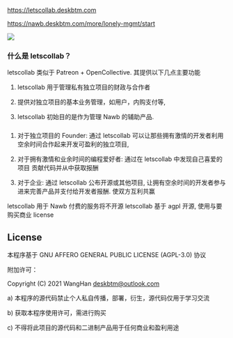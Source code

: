 <https://letscollab.deskbtm.com>

<https://nawb.deskbtm.com/more/lonely-mgmt/start>

<img src="https://s2.loli.net/2022/04/25/dPcuzynwbxStgl4.png" />

<br />

### 什么是 letscollab？

letscollab 类似于 Patreon + OpenCollective. 其提供以下几点主要功能

1.  letscollab 用于管理私有独立项目的财政与合作者

2.  提供对独立项目的基本业务管理，如用户，内购支付等,

3.  letscollab 初始目的是作为管理 Nawb 的辅助产品.

###

1.  对于独立项目的 Founder: 通过 letscollab 可以让那些拥有激情的开发者利用空余时间合作起来开发可盈利的独立项目,

2.  对于拥有激情和业余时间的编程爱好者: 通过在 letscollab 中发现自己喜爱的项目 贡献代码并从中获取报酬

3.  对于企业: 通过 letscollab 公布开源或其他项目, 让拥有空余时间的开发者参与进来完善产品并支付给开发者报酬. 使双方互利共赢

letscollab 用于 Nawb 付费的服务将不开源 letscollab 基于 agpl 开源, 使用与要购买商业 license

## License

本程序基于 GNU AFFERO GENERAL PUBLIC LICENSE (AGPL-3.0) 协议

附加许可：

Copyright (C) 2021 WangHan <deskbtm@outlook.com>

a) 本程序的源代码禁止个人私自传播，部署，衍生，源代码仅用于学习交流

b) 获取本程序使用许可，需进行购买

c) 不得将此项目的源代码和二进制产品用于任何商业和盈利用途
